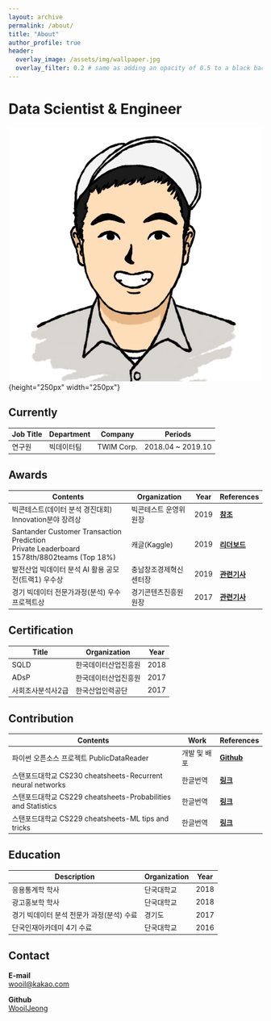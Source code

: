```yaml
---
layout: archive
permalink: /about/
title: "About"
author_profile: true
header:
  overlay_image: /assets/img/wallpaper.jpg
  overlay_filter: 0.2 # same as adding an opacity of 0.5 to a black background
---
```


# Data Scientist & Engineer

![jpg](/assets/img/profile.jpg){height="250px" width="250px"}


## Currently

| Job Title | Department   | Company   | Periods           |
| --------- | ------------ | --------- | ----------------- |
| 연구원    | 빅데이터팀     | TWIM Corp.| 2018.04 ~ 2019.10 |


## Awards

| Contents   | Organization   | Year   | References |
| ------------------- | -------------- | ------ | ------ |
| 빅콘테스트(데이터 분석 경진대회) Innovation분야 장려상 | 빅콘테스트 운영위원장 | 2019 | [**참조**](https://www.bigcontest.or.kr/) |
| Santander Customer Transaction Prediction <br> Private Leaderboard 1578th/8802teams (Top 18%) | 캐글(Kaggle) | 2019 | [**리더보드**](https://www.kaggle.com/c/santander-customer-transaction-prediction/leaderboard) |
| 발전산업 빅데이터 분석 AI 활용 공모전(트랙1) 우수상  | 충남창조경제혁신센터장 | 2019 | [**관련기사**](https://www.mk.co.kr/news/view/business/2019/03/156522/) |
| 경기 빅데이터 전문가과정(분석) 우수 프로젝트상  | 경기콘텐츠진흥원 원장 | 2017 | [**관련기사**](http://www.enewstoday.co.kr/news/articleView.html?idxno=1102589) |


## Certification

| Title            | Organization       | Year |
| ---------------- | ------------------ | ---- |
| SQLD             | 한국데이터산업진흥원 | 2018 |
| ADsP             | 한국데이터산업진흥원 | 2017 |
| 사회조사분석사2급 | 한국산업인력공단     | 2017 |


## Contribution

| Contents   | Work | References     |
| ---------- | ---------- | ---------- |
| 파이썬 오픈소스 프로젝트 PublicDataReader | 개발 및 배포 | [**Github**](https://github.com/WooilJeong/PublicDataReader) |
| 스탠포드대학교 CS230 cheatsheets-Recurrent neural networks		 | 한글번역 | [**링크**](https://stanford.edu/~shervine/l/ko/teaching/cs-230/cheatsheet-recurrent-neural-networks) |
| 스탠포드대학교 CS229 cheatsheets-Probabilities and Statistics	 | 한글번역 | [**링크**](https://stanford.edu/~shervine/l/ko/teaching/cs-229/refresher-probabilities-statistics) |
| 스탠포드대학교 CS229 cheatsheets-ML tips and tricks		 | 한글번역 | [**링크**](https://stanford.edu/~shervine/l/ko/teaching/cs-229/cheatsheet-machine-learning-tips-and-tricks) |


## Education

| Description | Organization | Year |
| ---- | ----------- |----- |
| 응용통계학 학사 | 단국대학교 | 2018 |
| 광고홍보학 학사 | 단국대학교 | 2018 |
| 경기 빅데이터 분석 전문가 과정(분석) 수료 | 경기도 | 2017 |
| 단국인재아카데미 4기 수료 | 단국대학교 | 2016 |


## Contact

**E-mail**    
wooil@kakao.com

**Github**    
[WooilJeong](http://www.github.com/wooiljeong)

